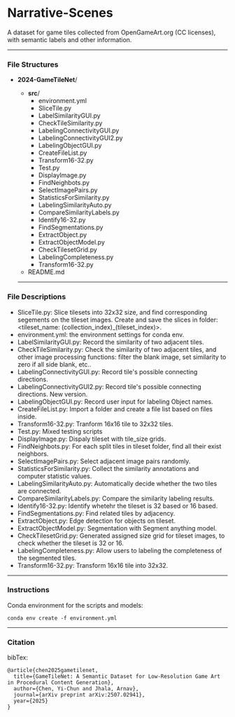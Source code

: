 # Narrative-Scenes
A dataset for game tiles collected from OpenGameArt.org (CC licenses), with semantic labels and other information.

---
### File Structures

- **2024-GameTileNet**/
  - **src**/
    - environment.yml
    - SliceTile.py
    - LabelSimilarityGUI.py
    - CheckTileSimilarity.py
    - LabelingConnectivityGUI.py
    - LabelingConnectivityGUI2.py
    - LabelingObjectGUI.py            
    - CreateFileList.py
    - Transform16-32.py
    - Test.py
    - DisplayImage.py
    - FindNeighbots.py
    - SelectImagePairs.py
    - StatisticsForSimilarity.py
    - LabelingSimilarityAuto.py
    - CompareSimilarityLabels.py
    - Identify16-32.py
    - FindSegmentations.py
    - ExtractObject.py
    - ExtractObjectModel.py
    - CheckTilesetGrid.py
    - LabelingCompleteness.py
    - Transform16-32.py            
  <!-- - **annotations**/
    - dataset1.csv
    - dataset2.csv -->
  - README.md

  ---
### File Descriptions

* SliceTile.py: Slice tilesets into 32x32 size, and find corresponding segements on the tileset images. Create and save the slices in folder: <tileset_name: (collection_index)_(tileset_index)>.
* environment.yml: the environment settings for conda env. 
* LabelSimilarityGUI.py: Record the similarity of two adjacent tiles.
* CheckTileSimilarity.py: Check the similarity of two adjacent tiles, and other image processing functions: filter the blank image, set similarity to zero if all side blank, etc.. 
* LabelingConnectivityGUI.py: Record tile's possible connecting directions.
* LabelingConnectivityGUI2.py: Record tile's possible connecting directions. New version.
* LabelingObjectGUI.py: Record user input for labeling Object names.            
* CreateFileList.py: Import a folder and create a file list based on files inside.
* Transform16-32.py: Tranform 16x16 tile to 32x32 tiles.
* Test.py: Mixed testing scripts
* DisplayImage.py: Dispaly tileset with tile_size grids.
* FindNeighbots.py: For each split tiles in tileset folder, find all their exist neighbors.
* SelectImagePairs.py: Select adjacent image pairs randomly.
* StatisticsForSimilarity.py: Collect the similarity annotations and computer statistic values.
* LabelingSimilarityAuto.py: Automatically decide whether the two tiles are connected.
* CompareSimilarityLabels.py: Compare the similarity labeling results.
* Identify16-32.py: Identify whetehr the tileset is 32 based or 16 based.
* FindSegmentations.py: Find related tiles by adjacency.
* ExtractObject.py: Edge detection for objects on tileset.
* ExtractObjectModel.py: Segmentation with Segment anything model.
* CheckTilesetGrid.py: Generated assigned size grid for tileset images, to check whether the tileset is 32 or 16.
* LabelingCompleteness.py: Allow users to labeling the completeness of the segmented tiles.
* Transform16-32.py: Transform 16x16 tile into 32x32.  
---
### Instructions

Conda environment for the scripts and models:

```
conda env create -f environment.yml
```

---

### Citation

bibTex:

```
@article{chen2025gametilenet,
  title={GameTileNet: A Semantic Dataset for Low-Resolution Game Art in Procedural Content Generation},
  author={Chen, Yi-Chun and Jhala, Arnav},
  journal={arXiv preprint arXiv:2507.02941},
  year={2025}
}

```
 
